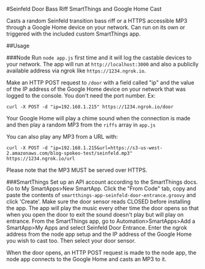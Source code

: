 #Seinfeld Door Bass Riff SmartThings and Google Home Cast

Casts a random Seinfeld transition bass riff or a HTTPS accessible MP3 through a Google Home device on your network. Can run on its own
or triggered with the included custom SmartThings app.

##Usage

###Node
Run `node app.js` first time and it will log the castable devices to your network. 
The app will run at `http://localhost:3000` and also a publiclly available address via ngrok like `https://1234.ngrok.io`.

Make an HTTP POST request to `/door` with a field called "ip" and the value of the IP address of the Google Home device on your network
that was logged to the console. You don't need the port number. Ex:

`curl -X POST -d "ip=192.168.1.215" https://1234.ngrok.io/door`

Your Google Home will play a chime sound when the connection is made and then play a random MP3 from the `riffs` array in
`app.js`

You can also play any MP3 from a URL with:

`curl -X POST -d "ip=192.168.1.215&url=https://s3-us-west-2.amazonaws.com/blog-spokeo-test/seinfeld.mp3" https://1234.ngrok.io/url`

Please note that the MP3 MUST be served over HTTPS.

###SmartThings
Set up an API account according to the SmartThings docs. Go to My SmartApps>New SmartApp. 
Click the "From Code" tab, copy and paste the contents of `smartthings-app-seinfeld-door-entrance.groovy` and click 'Create'. 
Make sure the door sensor reads CLOSED before installing the app. The app will play the music every other time the door opens so 
that when you open the door to exit the sound doesn't play but will play on entrance.
From the SmartThings app, go to Automation>SmartApps>Add a SmartApp>My Apps and select Seinfeld Door Entrance. 
Enter the ngrok address from the node app setup and the IP address of the Google Home you wish to cast too. Then select your door sensor.

When the door opens, an HTTP POST request is made to the node app, the node app connects to the Google Home and casts an MP3 to it.